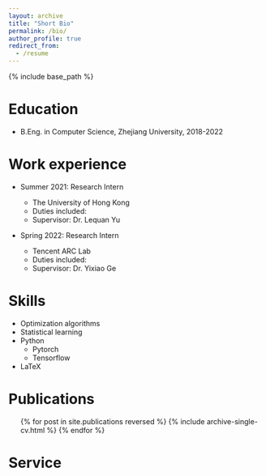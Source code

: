```yaml
---
layout: archive
title: "Short Bio"
permalink: /bio/
author_profile: true
redirect_from:
  - /resume
---
```


{% include base_path %}

Education
======
* B.Eng. in Computer Science, Zhejiang University, 2018-2022
<!-- * Ph.D in Computer Science, CISPA Helmholtz Center for Information Security, 2022- -->

Work experience
======
* Summer 2021: Research Intern
  * The University of Hong Kong
  * Duties included: 
  * Supervisor: Dr. Lequan Yu

* Spring 2022: Research Intern
  * Tencent ARC Lab
  * Duties included: 
  * Supervisor: Dr. Yixiao Ge
  
Skills
======
* Optimization algorithms
* Statistical learning
* Python
  * Pytorch
  * Tensorflow
* LaTeX

Publications
======
  <ul>{% for post in site.publications reversed %}
    {% include archive-single-cv.html %}
  {% endfor %}</ul>
  
<!-- Talks
======
  <ul>{% for post in site.talks %}
    {% include archive-single-talk-cv.html %}
  {% endfor %}</ul> -->
  
<!-- Teaching
======
  <ul>{% for post in site.teaching %}
    {% include archive-single-cv.html %}
  {% endfor %}</ul> -->
  
Service
======

